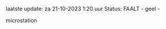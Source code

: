 laatste update: 
za 21-10-2023  1:20   uur 
Status: FAALT - geel - 
<div class="service R">microstation</div>